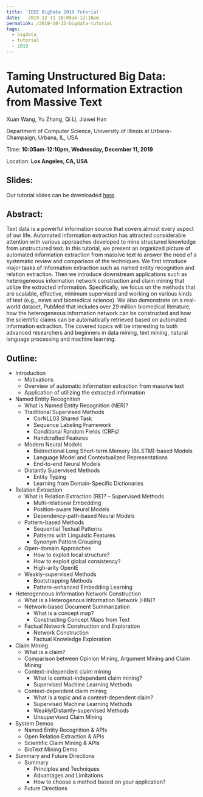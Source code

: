 ```yaml
---
title: 'IEEE BigData 2019 Tutorial'
date:   2019-12-11 10:05am-12:10pm
permalink: /2019-10-15-bigdata-tutorial
tags:
  - bigdata
  - tutorial
  - 2019
---
```


# Taming Unstructured Big Data: Automated Information Extraction from Massive Text

Xuan Wang, Yu Zhang, Qi Li, Jiawei Han

Department of Computer Science, University of Illinois at Urbana-Champaign, Urbana, IL, USA

Time: **10:05am-12:10pm, Wednesday, December 11, 2019**

Location: **Los Angeles, CA, USA**


## Slides: 
Our tutorial slides can be downloaded [here](http://hanj.cs.illinois.edu/pdf/bigdata19tuto_slides.pdf).


## Abstract:
Text data is a powerful information source that covers almost every aspect of our life. Automated information extraction has attracted considerable attention with various approaches developed to mine structured knowledge from unstructured text. In this tutorial, we present an organized picture of automated information extraction from massive text to answer the need of a systematic review and comparison of the techniques. We first introduce major tasks of information extraction such as named entity recognition and relation extraction. Then we introduce downstream applications such as heterogeneous information network construction and claim mining that utilize the extracted information. Specifically, we focus on the methods that are scalable, effective, minimum supervised and working on various kinds of text (e.g., news and biomedical science). We also demonstrate on a real-world dataset, PubMed that includes over 29 million biomedical literature, how the heterogeneous information network can be constructed and how the scientific claims can be automatically retrieved based on automated information extraction. The covered topics will be interesting to both advanced researchers and beginners in data mining, text mining, natural language processing and machine learning.


## Outline:
- Introduction
  - Motivations
  - Overview of automatic information extraction from massive text
  - Application of utilizing the extracted information
- Named Entity Recognition
  - What is Named Entity Recognition (NER)?
  - Traditional Supervised Methods
    - CorNLL03 Shared Task
    - Sequence Labeling Framework
    - Conditional Random Fields (CRFs) 
    - Handcrafted Features
  - Modern Neural Models
    - Bidirectional Long Short-term Memory (BiLSTM)-based Models
    - Language Model and Contextualized Representations
    - End-to-end Neural Models
  - Distantly Supervised Methods
    - Entity Typing
    - Learning from Domain-Specific Dictionaries
- Relation Extraction
  - What is Relation Extraction (RE)? – Supervised Methods
    - Multi-relational Embedding
    - Position-aware Neural Models
    - Dependency-path-based Neural Models
  - Pattern-based Methods
    - Sequential Textual Patterns
    - Patterns with Linguistic Features
    - Synonym Pattern Grouping
  - Open-domain Approaches
    - How to exploit local structure?
    - How to exploit global consistency? 
    - High-arity OpenIE
  - Weakly-supervised Methods
    - Bootstrapping Methods
    - Pattern-enhanced Embedding Learning
- Heterogeneous Information Network Construction
  - What is a Heterogenous Information Network (HIN)?
  - Network-based Document Summarization
    - What is a concept map?
    - Constructing Concept Maps from Text
  - Factual Network Construction and Exploration
    - Network Construction
    - Factual Knowledge Exploration
- Claim Mining
  - What is a claim?
  - Comparison between Opinion Mining, Argument Mining and Claim Mining
  - Context-independent claim mining
    - What is context-independent claim mining?
    - Supervised Machine Learning Methods
  - Context-dependent claim mining
    - What is a topic and a context-dependent claim? 
    - Supervised Machine Learning Methods
    - Weakly/Distantly-supervised Methods
    - Unsupervised Claim Mining
- System Demos
  - Named Entity Recognition & APIs
  - Open Relation Extraction & APIs 
  - Scientific Claim Mining & APIs 
  - BioText Mining Demo
- Summary and Future Directions
  - Summary
    - Principles and Techniques
    - Advantages and Limitations
    - How to choose a method based on your application?
  - Future Directions

